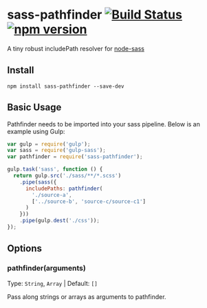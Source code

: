 # sass-pathfinder [![Build Status](https://travis-ci.org/ItsJonQ/sass-pathfinder.svg?branch=master)](https://travis-ci.org/ItsJonQ/sass-pathfinder) [![npm version](https://badge.fury.io/js/sass-pathfinder.svg)](https://badge.fury.io/js/sass-pathfinder)

A tiny robust includePath resolver for [node-sass](https://github.com/sass/node-sass)


## Install
```
npm install sass-pathfinder --save-dev
```

## Basic Usage
Pathfinder needs to be imported into your sass pipeline. Below is an example using Gulp:

```javascript
var gulp = require('gulp');
var sass = require('gulp-sass');
var pathfinder = require('sass-pathfinder');

gulp.task('sass', function () {
  return gulp.src('./sass/**/*.scss')
    .pipe(sass({
      includePaths: pathfinder(
        './source-a',
        ['../source-b', 'source-c/source-c1']
      )
    }))
    .pipe(gulp.dest('./css'));
});
```

## Options
### pathfinder(arguments)
Type: `String`, `Array` | Default: `[]`

Pass along strings or arrays as arguments to pathfinder.
